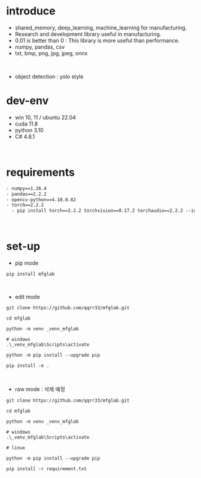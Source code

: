 # introduce
- shared_memory, deep_learning, machine_learning for manufacturing.
- Research and development library useful in manufacturing.
- 0.01 is better than 0 : This library is more useful than performance.
- numpy, pandas, csv
- txt, bmp, png, jpg, jpeg, onnx

</br>

- object detection : yolo style
# dev-env
- win 10, 11 / ubuntu 22.04
- cuda 11.8
- python 3.10
- C# 4.8.1

</br>

# requirements
``` txt
- numpy==1.26.4
- pandas==2.2.2
- opencv-python==4.10.0.82
- torch==2.2.2
  - pip install torch==2.2.2 torchvision==0.17.2 torchaudio==2.2.2 --index-url https://download.pytorch.org/whl/cu118
```

</br>

# set-up
- pip mode
``` shell
pip install mfglab
```

</br>

- edit mode
``` shell
git clone https://github.com/qqrr33/mfglab.git

cd mfglab

python -m venv _venv_mfglab

# windows
.\_venv_mfglab\Scripts\activate

python -m pip install --upgrade pip

pip install -e .
```

</br>

- raw mode : 삭제 예정
``` shell
git clone https://github.com/qqrr33/mfglab.git

cd mfglab

python -m venv _venv_mfglab

# windows
.\_venv_mfglab\Scripts\activate

# linux

python -m pip install --upgrade pip

pip install -r requirement.txt
```


